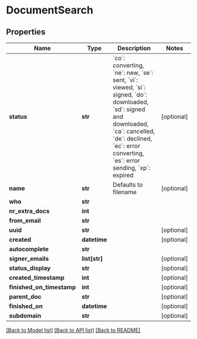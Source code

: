 # DocumentSearch

## Properties
Name | Type | Description | Notes
------------ | ------------- | ------------- | -------------
**status** | **str** | &#x60;co&#x60;: converting, &#x60;ne&#x60;: new, &#x60;se&#x60;: sent, &#x60;vi&#x60;: viewed, &#x60;si&#x60;: signed, &#x60;do&#x60;: downloaded, &#x60;sd&#x60;: signed and downloaded, &#x60;ca&#x60;: cancelled, &#x60;de&#x60;: declined, &#x60;ec&#x60;: error converting, &#x60;es&#x60;: error sending, &#x60;xp&#x60;: expired | [optional] 
**name** | **str** | Defaults to filename | [optional] 
**who** | **str** |  | 
**nr_extra_docs** | **int** |  | 
**from_email** | **str** |  | 
**uuid** | **str** |  | [optional] 
**created** | **datetime** |  | [optional] 
**autocomplete** | **str** |  | 
**signer_emails** | **list[str]** |  | [optional] 
**status_display** | **str** |  | [optional] 
**created_timestamp** | **int** |  | [optional] 
**finished_on_timestamp** | **int** |  | [optional] 
**parent_doc** | **str** |  | [optional] 
**finished_on** | **datetime** |  | [optional] 
**subdomain** | **str** |  | [optional] 

[[Back to Model list]](../README.md#documentation-for-models) [[Back to API list]](../README.md#documentation-for-api-endpoints) [[Back to README]](../README.md)


